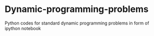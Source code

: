 # Dynamic-programming-problems
Python codes  for standard dynamic programming problems in form of ipython notebook
